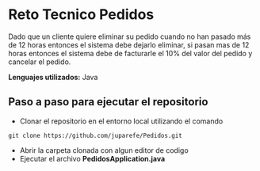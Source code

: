 # Reto Tecnico Pedidos
Dado que un cliente quiere eliminar su pedido cuando no han pasado más de 12 horas entonces el sistema debe dejarlo eliminar, si pasan mas de 12 horas entonces el sistema debe de facturarle el 10% del valor del pedido y cancelar el pedido.

**Lenguajes utilizados:** Java

## Paso a paso para ejecutar el repositorio
* Clonar el repositorio en el entorno local utilizando el comando 
```
git clone https://github.com/juparefe/Pedidos.git
```
* Abrir la carpeta clonada con algun editor de codigo
* Ejecutar el archivo **PedidosApplication.java**
